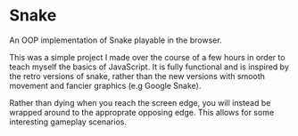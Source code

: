 # Snake
An OOP implementation of Snake playable in the browser.

This was a simple project I made over the course of a few hours in order to teach myself the basics of JavaScript.
It is fully functional and is inspired by the retro versions of snake, rather than the new versions with smooth movement and fancier graphics (e.g Google Snake).

Rather than dying when you reach the screen edge, you will instead be wrapped around to the approprate opposing edge. This allows for some interesting gameplay scenarios.
